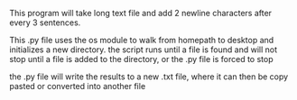 This program will take long text file and add 2 newline characters after every 3
sentences.

This .py file uses the os module to walk from homepath to desktop and
initializes a new directory. the script runs until a file is found and will
not stop until a file is added to the directory, or the .py file is forced to
stop

the .py file will write the results to a new .txt file, where it can then be
copy pasted or converted into another file
